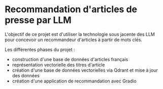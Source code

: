 # Recommandation d'articles de presse par LLM

L'objectif de ce projet est d'utiliser la technologie sous jacente des LLM pour concevoir un recommandeur d'articles à partir de mots clés.

Les différentes phases du projet :
- construction d'une base de données d'articles français
- représentation vectorielle des titres d'article
- création d'une base de données vectorielles via Qdrant et mise à jour des données
- création d'une application de recommandation avec Gradio
